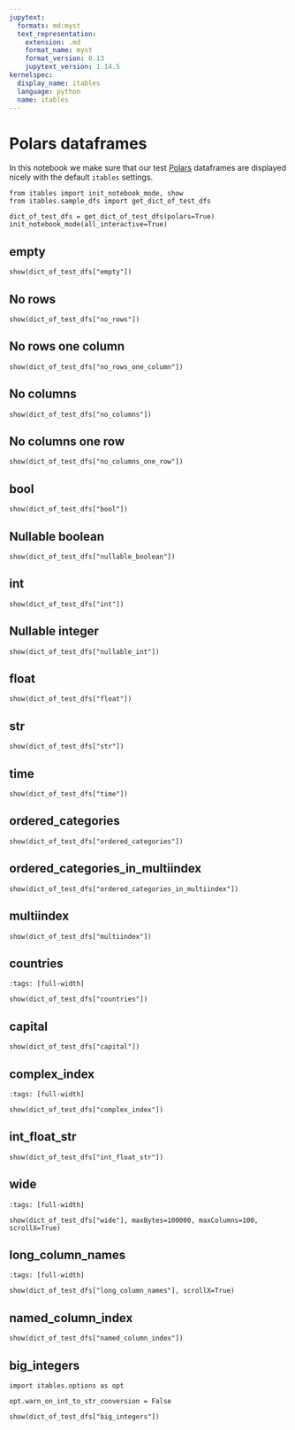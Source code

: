 ```yaml
---
jupytext:
  formats: md:myst
  text_representation:
    extension: .md
    format_name: myst
    format_version: 0.13
    jupytext_version: 1.14.5
kernelspec:
  display_name: itables
  language: python
  name: itables
---
```


# Polars dataframes

In this notebook we make sure that our test [Polars](https://www.pola.rs/)
dataframes are displayed nicely with the default `itables` settings.

```{code-cell}
from itables import init_notebook_mode, show
from itables.sample_dfs import get_dict_of_test_dfs

dict_of_test_dfs = get_dict_of_test_dfs(polars=True)
init_notebook_mode(all_interactive=True)
```

## empty

```{code-cell}
show(dict_of_test_dfs["empty"])
```

## No rows

```{code-cell}
show(dict_of_test_dfs["no_rows"])
```

## No rows one column

```{code-cell}
show(dict_of_test_dfs["no_rows_one_column"])
```

## No columns

```{code-cell}
show(dict_of_test_dfs["no_columns"])
```

## No columns one row

```{code-cell}
show(dict_of_test_dfs["no_columns_one_row"])
```

## bool

```{code-cell}
show(dict_of_test_dfs["bool"])
```

## Nullable boolean

```{code-cell}
show(dict_of_test_dfs["nullable_boolean"])
```

## int

```{code-cell}
show(dict_of_test_dfs["int"])
```

## Nullable integer

```{code-cell}
show(dict_of_test_dfs["nullable_int"])
```

## float

```{code-cell}
show(dict_of_test_dfs["float"])
```

## str

```{code-cell}
show(dict_of_test_dfs["str"])
```

## time

```{code-cell}
show(dict_of_test_dfs["time"])
```

## ordered_categories

```{code-cell}
show(dict_of_test_dfs["ordered_categories"])
```

## ordered_categories_in_multiindex

```{code-cell}
show(dict_of_test_dfs["ordered_categories_in_multiindex"])
```

## multiindex

```{code-cell}
show(dict_of_test_dfs["multiindex"])
```

## countries

```{code-cell}
:tags: [full-width]

show(dict_of_test_dfs["countries"])
```

## capital

```{code-cell}
show(dict_of_test_dfs["capital"])
```

## complex_index

```{code-cell}
:tags: [full-width]

show(dict_of_test_dfs["complex_index"])
```

## int_float_str

```{code-cell}
show(dict_of_test_dfs["int_float_str"])
```

## wide

```{code-cell}
:tags: [full-width]

show(dict_of_test_dfs["wide"], maxBytes=100000, maxColumns=100, scrollX=True)
```

## long_column_names

```{code-cell}
:tags: [full-width]

show(dict_of_test_dfs["long_column_names"], scrollX=True)
```

## named_column_index

```{code-cell}
show(dict_of_test_dfs["named_column_index"])
```

## big_integers

```{code-cell}
import itables.options as opt

opt.warn_on_int_to_str_conversion = False

show(dict_of_test_dfs["big_integers"])
```
